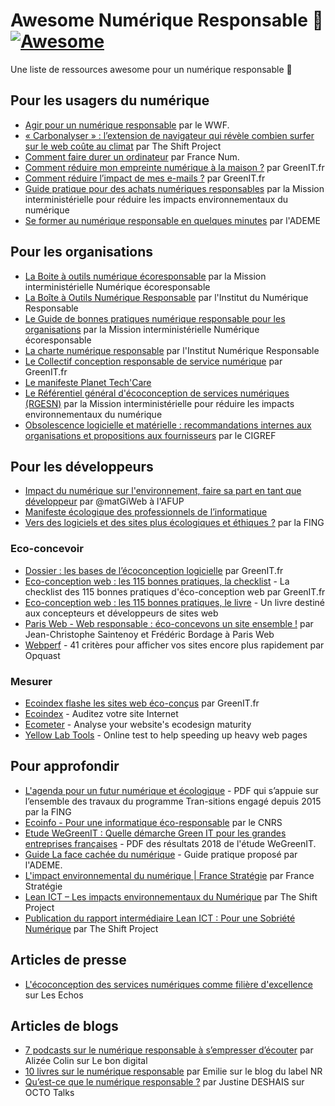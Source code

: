 # Awesome Numérique Responsable 🌱 [![Awesome](https://awesome.re/badge.svg)](https://awesome.re)

Une liste de ressources awesome pour un numérique responsable 🌱

## Pour les usagers du numérique

- [Agir pour un numérique responsable](https://www.wwf.fr/projets/numerique-responsable) par le WWF.
- [« Carbonalyser » : l’extension de navigateur qui révèle combien surfer sur le web coûte au climat](https://theshiftproject.org/carbonalyser-extension-navigateur/) par The Shift Project
- [Comment faire durer un ordinateur](https://www.francenum.gouv.fr/comprendre-le-numerique/comment-faire-durer-un-ordinateur) par France Num.
- [Comment réduire mon empreinte numérique à la maison ?](https://www.greenit.fr/2018/09/18/reduire-empreinte-numerique-a-maison/) par GreenIT.fr
- [Comment réduire l’impact de mes e-mails ?](https://www.greenit.fr/2018/09/11/reduire-limpact-de-e-mails/) par GreenIT.fr
- [Guide pratique pour des achats numériques responsables](https://ecoresponsable.numerique.gouv.fr/publications/guide-pratique-achats-numeriques-responsables/) par la Mission interministérielle pour réduire les impacts environnementaux du numérique 
- [Se former au numérique responsable en quelques minutes](https://particuliers.ademe.fr/au-bureau/numerique/se-former-au-numerique-responsable-en-quelques-minutes) par l'ADEME

## Pour les organisations

- [La Boite à outils numérique écoresponsable](https://ecoresponsable.numerique.gouv.fr/publications/boite-outils/) par la Mission interministérielle Numérique écoresponsable
- [La Boîte à Outils Numérique Responsable](https://sustainableit-tools.isit-europe.org/) par l'Institut du Numérique Responsable
- [Le Guide de bonnes pratiques numérique responsable pour les organisations](https://ecoresponsable.numerique.gouv.fr/publications/bonnes-pratiques/) par la Mission interministérielle Numérique écoresponsable
- [La charte numérique responsable](https://institutnr.org/charte-numerique-responsable) par l'Institut Numérique Responsable
- [Le Collectif conception responsable de service numérique](https://collectif.greenit.fr/ecoconception-web/) par GreenIT.fr
- [Le manifeste Planet Tech'Care](https://www.planet-techcare.green/manifeste/)
- [Le Référentiel général d'écoconception de services numériques (RGESN)](https://ecoresponsable.numerique.gouv.fr/publications/referentiel-general-ecoconception/) par la Mission interministérielle pour réduire les impacts environnementaux du numérique 
- [Obsolescence logicielle et matérielle : recommandations internes aux organisations et propositions aux fournisseurs](https://www.cigref.fr/obsolescence-logicielle-et-materielle-recommandations-et-propositions) par le CIGREF

## Pour les développeurs

- [Impact du numérique sur l'environnement, faire sa part en tant que développeur](https://docs.google.com/presentation/d/17GYgRY65Avt9cB40wuvn6uq-SKIusQEGm1tTmsJMRtI/edit?usp=sharing) par @matGiWeb à l'AFUP
- [Manifeste écologique des professionnels de l’informatique](https://www.climanifeste.net/)
- [Vers des logiciels et des sites plus écologiques et éthiques ?](https://reset.fing.org/vers-des-logiciels-et-des-sites-plus-ecologiques-et-ethiques.html) par la FING

### Eco-concevoir

- [Dossier : les bases de l’écoconception logicielle](https://www.greenit.fr/2014/03/31/dossier-les-bases-de-l-ecoconception-logicielle-eco-conception-logiciel/) par GreenIT.fr
- [Eco-conception web : les 115 bonnes pratiques, la checklist](https://collectif.greenit.fr/ecoconception-web/) - La checklist des 115 bonnes pratiques d'éco-conception web par GreenIT.fr
- [Eco-conception web : les 115 bonnes pratiques, le livre](https://ecoconceptionweb.com/) - Un livre destiné aux concepteurs et développeurs de sites web
- [Paris Web - Web responsable : éco-concevons un site ensemble !](https://www.paris-web.fr/2017/ateliers/web-responsable-eco-concevons-un-site-ensemble.php) par Jean-Christophe Saintenoy et Frédéric Bordage à Paris Web
- [Webperf](https://checklists.opquast.com/webperf/) - 41 critères pour afficher vos sites encore plus rapidement par Opquast

### Mesurer

- [Ecoindex flashe les sites web éco-conçus](https://www.greenit.fr/2016/11/07/ecoindex-flashe-sites-web-eco-concus/) par GreenIT.fr
- [Ecoindex](http://www.ecoindex.fr/) - Auditez votre site Internet
- [Ecometer](http://ecometer.org) - Analyse your website's ecodesign maturity
- [Yellow Lab Tools](https://yellowlab.tools/) - Online test to help speeding up heavy web pages

## Pour approfondir

- [L'agenda pour un futur numérique et écologique](http://fing.org/IMG/pdf/Agenda-pour-un-futur-numerique-et-ecologique_2019_VF.pdf) - PDF qui  s’appuie  sur  l’ensemble des travaux du programme Tran-sitions engagé depuis 2015 par la FING
- [Ecoinfo - Pour une informatique éco-responsable](https://ecoinfo.cnrs.fr/) par le CNRS
- [Etude WeGreenIT : Quelle démarche Green IT pour les grandes entreprises françaises](https://www.wwf.fr/sites/default/files/doc-2018-10/20181003_etude_wegreenit_d%C3%A9marche_green_it_entreprises_francaises_WWF-min.pdf) - PDF des résultats 2018 de l'étude WeGreenIT.
- [Guide La face cachée du numérique](https://www.ademe.fr/face-cachee-numerique) - Guide pratique proposé par l'ADEME.
- [L'impact environnemental du numérique | France Stratégie](https://www.strategie.gouv.fr/chantiers/limpact-environnemental-numerique) par France Stratégie
- [Lean ICT – Les impacts environnementaux du Numérique](https://theshiftproject.org/lean-ict/) par The Shift Project
- [Publication du rapport intermédiaire Lean ICT : Pour une Sobriété Numérique](https://theshiftproject.org/article/lean-ict-pour-une-sobriete-numerique-intermediaire/) par The Shift Project

## Articles de presse

- [L'écoconception des services numériques comme filière d'excellence](https://business.lesechos.fr/directions-numeriques/digital/transformation-digitale/0600977911837-l-ecoconception-des-services-numeriques-comme-filiere-d-excellence-328383.php) sur Les Echos

## Articles de blogs

- [7 podcasts sur le numérique responsable à s’empresser d’écouter](https://lebondigital.com/7-podcasts-sur-le-numerique-responsable-a-sempresser-decouter/) par Alizée Colin sur Le bon digital
- [10 livres sur le numérique responsable](https://label-nr.fr/10-livres-numerique-responsable/) par Emilie sur le blog du label NR
- [Qu’est-ce que le numérique responsable ?](https://blog.octo.com/definir-numerique-responsable/) par Justine DESHAIS sur OCTO Talks
